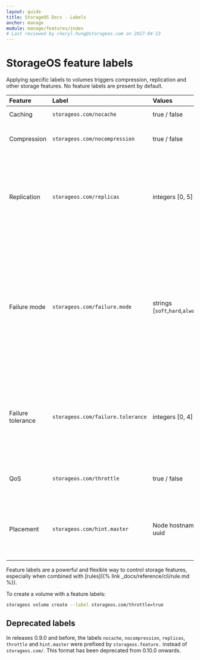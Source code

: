```yaml
---
layout: guide
title: StorageOS Docs - Labels
anchor: manage
module: manage/features/index
# Last reviewed by cheryl.hung@storageos.com on 2017-04-13
---
```


# StorageOS feature labels

Applying specific labels to volumes triggers compression, replication and other
storage features. No feature labels are present by default.

| Feature     | Label                         | Values         | Description                                              |
|:------------|:------------------------------|:---------------|:---------------------------------------------------------|
| Caching     | `storageos.com/nocache`       | true / false   | Switches off caching. |
| Compression | `storageos.com/nocompression` | true / false   | Switches off compression of data at rest and in transit. |
| Replication | `storageos.com/replicas`      | integers [0, 5]| Replicates entire volume across nodes. Typically 1 replica is sufficient (2 copies of the data); more than 2 replicas is not recommended. |
| Failure mode | `storageos.com/failure.mode` | strings [`soft`,`hard`,`alwayson`] | Soft failure mode works together with the failure tolerance. Hard is a mode where any loss in desired replicas count will mark volume as unavailable. AlwaysOn is a mode where as long as master is alive volume will be writable. |
| Failure tolerance | `storageos.com/failure.tolerance` | integers [0, 4] | Specifies how many failed replicas to tolerate, defaults to (Replicas - 1) if Replicas > 0, so if there are 2 replicas it will default to 1. |
| QoS         | `storageos.com/throttle`      | true / false   | Deprioritizes traffic by reducing the rate of disk I/O, when true.  |
| Placement   | `storageos.com/hint.master`   | Node hostname or uuid   | Requests master volume placement on the specified node.  Will use another node if request can't be satisfied. |

Feature labels are a powerful and flexible way to control storage features,
especially when combined with [rules]({% link _docs/reference/cli/rule.md %}).

To create a volume with a feature labels:

```bash
storageos volume create --label storageos.com/throttle=true
```

## Deprecated labels

In releases 0.9.0 and before, the labels `nocache`, `nocompression`, `replicas`,
`throttle` and `hint.master` were prefixed by `storageos.feature.` instead of
`storageos.com/`. This format has been deprecated from 0.10.0 onwards.
